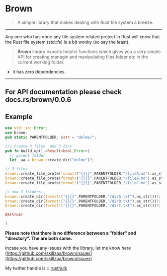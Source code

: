 # Brown
 > A simple library that makes dealing with Rust file system a breeze.
 ---

 Any one who has done any file system related project in Rust will know that the Rust file system (std::fs) is a bit wonky (so say the least).


 >**Brown** library exports helpful functions which gives you a very simple API for creating managin and manipulating files,folder etc in the current working folder.

 - It has zero dependencies.
 
 ---
 **For API documentation please check docs.rs/brown/0.0.6**
 ---
 ## Example

```rust
use std::io::Error;
use brown;
pub static PARENTFOLDER: &str = "delme/";

/// Create 3 files  and 3 dirs 
pub fn build_up()->Result<bool,Error>{
  // parent folder
  let _aa = brown::create_dir("delme")?;

// 3 files
brown::create_file_brute(format!("{}{}",PARENTFOLDER,"/fileA.md").as_str())?;
brown::create_file_brute(format!("{}{}",PARENTFOLDER,"/fileB.md").as_str())?;
brown::create_file_brute(format!("{}{}",PARENTFOLDER,"/fileC.md").as_str())?;

// now 3 folders-- 
brown::create_dir(format!("{}{}",PARENTFOLDER,"/dirA.txt").as_str())?;
brown::create_dir(format!("{}{}",PARENTFOLDER,"/dirB.txt").as_str())?;
brown::create_dir(format!("{}{}",PARENTFOLDER,"/dirC.txt").as_str())?;

Ok(true)

}
```

 **Please note that there is no difference between a "folder" and "directory". The are both same.**

Incase you have any issues with the library, let me know here [https://github.com/skillzaa/brown/issues](https://github.com/skillzaa/brown/issues)

My twitter handle is :: [rusthulk](https://twitter.com/rusthulk)



